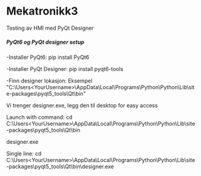 # Mekatronikk3
Testing av HMI med PyQt Designer


##### PyQt6 og PyQt designer setup #####
 -Installer PyQt6:
 pip install PyQt6

 -Installer PyQt Designer:
 pip install pyqt6-tools

 -Finn designer lokasjon:
 Eksempel "C:\Users\<YourUsername>\AppData\Local\Programs\Python\Python<version>\Lib\site-packages\pyqt5_tools\Qt\bin"

Vi trenger designer.exe, legg den til desktop for easy access

Launch with command:
cd C:\Users\<YourUsername>\AppData\Local\Programs\Python\Python<version>\Lib\site-packages\pyqt5_tools\Qt\bin

designer.exe

Single line:
cd C:\Users\<YourUsername>\AppData\Local\Programs\Python\Python<version>\Lib\site-packages\pyqt5_tools\Qt\bin\designer.exe